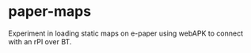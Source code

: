 # paper-maps
Experiment in loading static maps on e-paper using webAPK to connect with an rPI over BT.
